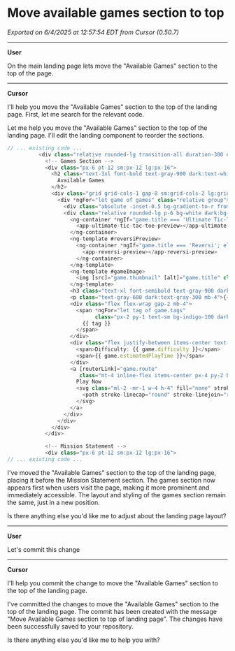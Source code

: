 # Move available games section to top
_Exported on 6/4/2025 at 12:57:54 EDT from Cursor (0.50.7)_

---

**User**

On the main landing page lets move the "Available Games" section to the top of the page.

---

**Cursor**

I'll help you move the "Available Games" section to the top of the landing page. First, let me search for the relevant code.


Let me help you move the "Available Games" section to the top of the landing page. I'll edit the landing component to reorder the sections.


```typescript
// ... existing code ...
          <div class="relative rounded-lg transition-all duration-300 ease-in-out bg-white/80 dark:bg-gray-800/80 shadow-lg">
            <!-- Games Section -->
            <div class="px-6 pt-12 sm:px-12 lg:px-16">
              <h2 class="text-3xl font-bold text-gray-900 dark:text-white text-center mb-8">
                Available Games
              </h2>
              <div class="grid grid-cols-1 gap-8 sm:grid-cols-2 lg:grid-cols-3">
                <div *ngFor="let game of games" class="relative group">
                  <div class="absolute -inset-0.5 bg-gradient-to-r from-indigo-600 to-purple-600 rounded-lg opacity-20 group-hover:opacity-30 transition duration-300"></div>
                  <div class="relative rounded-lg p-6 bg-white dark:bg-gray-800">
                    <ng-container *ngIf="game.title === 'Ultimate Tic-Tac-Toe'; else reversiPreview">
                      <app-ultimate-tic-tac-toe-preview></app-ultimate-tic-tac-toe-preview>
                    </ng-container>
                    <ng-template #reversiPreview>
                      <ng-container *ngIf="game.title === 'Reversi'; else gameImage">
                        <app-reversi-preview></app-reversi-preview>
                      </ng-container>
                    </ng-template>
                    <ng-template #gameImage>
                      <img [src]="game.thumbnail" [alt]="game.title" class="w-full h-48 object-cover rounded-lg mb-4">
                    </ng-template>
                    <h3 class="text-xl font-semibold text-gray-900 dark:text-white mb-2">{{ game.title }}</h3>
                    <p class="text-gray-600 dark:text-gray-300 mb-4">{{ game.description }}</p>
                    <div class="flex flex-wrap gap-2 mb-4">
                      <span *ngFor="let tag of game.tags" 
                            class="px-2 py-1 text-sm bg-indigo-100 dark:bg-indigo-900/30 text-indigo-800 dark:text-indigo-200 rounded-full">
                        {{ tag }}
                      </span>
                    </div>
                    <div class="flex justify-between items-center text-sm text-gray-500 dark:text-gray-400">
                      <span>Difficulty: {{ game.difficulty }}</span>
                      <span>{{ game.estimatedPlayTime }}</span>
                    </div>
                    <a [routerLink]="game.route" 
                       class="mt-4 inline-flex items-center px-4 py-2 border border-transparent text-sm font-medium rounded-md text-white bg-indigo-600 hover:bg-indigo-700 dark:bg-indigo-500 dark:hover:bg-indigo-600 transition-colors duration-200">
                      Play Now
                      <svg class="ml-2 -mr-1 w-4 h-4" fill="none" stroke="currentColor" viewBox="0 0 24 24">
                        <path stroke-linecap="round" stroke-linejoin="round" stroke-width="2" d="M14 5l7 7m0 0l-7 7m7-7H3" />
                      </svg>
                    </a>
                  </div>
                </div>
              </div>
            </div>

            <!-- Mission Statement -->
            <div class="px-6 pt-12 sm:px-12 lg:px-16">
// ... existing code ...
```

I've moved the "Available Games" section to the top of the landing page, placing it before the Mission Statement section. The games section now appears first when users visit the page, making it more prominent and immediately accessible. The layout and styling of the games section remain the same, just in a new position.

Is there anything else you'd like me to adjust about the landing page layout?

---

**User**

Let's commit this change

---

**Cursor**

I'll help you commit the change to move the "Available Games" section to the top of the landing page.


I've committed the changes to move the "Available Games" section to the top of the landing page. The commit has been created with the message "Move Available Games section to top of landing page". The changes have been successfully saved to your repository.

Is there anything else you'd like me to help you with?

